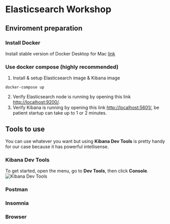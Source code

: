 # Elasticsearch Workshop

## Enviroment preparation 

### Install Docker
Install stable version of Docker Desktop for Mac [link](https://hub.docker.com/editions/community/docker-ce-desktop-mac/)

### Use docker compose (highly recommended)
1. Install & setup Elasticsearch image & Kibana image 
```
docker-compose up
```
2. Verify Elasticsearch node is running by opening this link [http://localhost:9200/](http://localhost:9200/).
3. Verify Kibana is running by opening this link [http://localhost:5601/](http://localhost:5601/), be patient startup can take up to 1 or 2 minutes.

## Tools to use
You can use whatever you want but using **Kibana Dev Tools** is pretty handy for our case because it has powerful intellisense.

### Kibana Dev Tools
To get started, open the menu, go to **Dev Tools**, then click **Console**.
![Kibana Dev Tools](assets/kibana-console.png?raw=true)
### Postman
### Insomnia
### Browser

